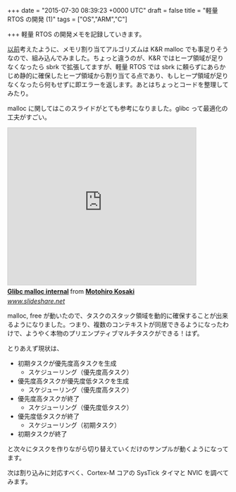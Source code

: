
+++
date = "2015-07-30 08:39:23 +0000 UTC"
draft = false
title = "軽量 RTOS の開発 (1)"
tags = ["OS","ARM","C"]

+++
軽量 RTOS の開発メモを記録していきます。

<a href="http://tanakahx.hatenablog.com/entry/2015/07/23/015816">以前</a>考えたように、メモリ割り当てアルゴリズムは K&R malloc でも事足りそうなので、組み込んでみました。ちょっと違うのが、K&R ではヒープ領域が足りなくなったら sbrk で拡張してますが、軽量 RTOS では sbrk に頼らずにあらかじめ静的に確保したヒープ領域から割り当てる点であり、もしヒープ領域が足りなくなったら何もせずに即エラーを返します。あとはちょっとコードを整理してみたり。

malloc に関してはこのスライドがとても参考になりました。glibc って最適化の工夫がすごい。

<iframe src="https://www.slideshare.net/slideshow/embed_code/key/n9Ri2lLdM9bY7L" width="427" height="356" frameborder="0" marginwidth="0" marginheight="0" scrolling="no" style="border:1px solid #CCC; border-width:1px; margin-bottom:5px; max-width: 100%;" allowfullscreen=""> </iframe> <div style="margin-bottom:5px"> <strong> <a href="https://www.slideshare.net/kosaki55tea/glibc-malloc" title="Glibc malloc internal" target="_blank">Glibc malloc internal</a> </strong> from <strong><a href="http://www.slideshare.net/kosaki55tea" target="_blank">Motohiro Kosaki</a></strong> </div><cite class="hatena-citation"><a href="http://www.slideshare.net/kosaki55tea/glibc-malloc">www.slideshare.net</a></cite>

malloc, free が動いたので、タスクのスタック領域を動的に確保することが出来るようになりました。つまり、複数のコンテキストが同居できるようになったわけで、ようやく本物のプリエンプティブマルチタスクができる！はず。

とりあえず現状は、

<ul>
<li>初期タスクが優先度高タスクを生成

<ul>
<li>スケジューリング（優先度高タスク）</li>
</ul>
</li>
<li>優先度高タスクが優先度低タスクを生成

<ul>
<li>スケジューリング（優先度高タスク）</li>
</ul>
</li>
<li>優先度高タスクが終了

<ul>
<li>スケジューリング（優先度低タスク）</li>
</ul>
</li>
<li>優先度低タスクが終了

<ul>
<li>スケジューリング（初期タスク）</li>
</ul>
</li>
<li>初期タスクが終了</li>
</ul>


と次々にタスクを作りながら切り替えていくだけのサンプルが動くようになってます。


<div class="github-card" data-user="tanakahx" data-repo="uros" data-width="400" data-height="" data-theme="default"></div>
<script src="https://cdn.jsdelivr.net/github-cards/latest/widget.js"></script>


次は割り込みに対応すべく、Cortex-M コアの SysTick タイマと NVIC を調べてみます。


